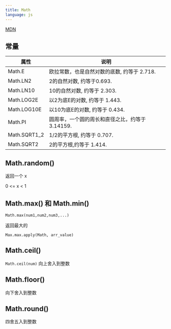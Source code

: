```yaml
---
title: Math
language: js
---
```


[MDN](https://developer.mozilla.org/zh-CN/docs/Web/JavaScript/Reference/Global_Objects/Math)

## 常量

| 属性         | 说明                                            |
|--------------|-------------------------------------------------|
| Math.E       | 欧拉常数，也是自然对数的底数, 约等于 2.718.     |
| Math.LN2     | 2的自然对数, 约等于0.693.                       |
| Math.LN10    | 10的自然对数, 约等于 2.303.                     |
| Math.LOG2E   | 以2为底E的对数, 约等于 1.443.                   |
| Math.LOG10E  | 以10为底E的对数, 约等于 0.434.                  |
| Math.PI      | 圆周率，一个圆的周长和直径之比，约等于 3.14159. |
| Math.SQRT1_2 | 1/2的平方根, 约等于 0.707.                      |
| Math.SQRT2   | 2的平方根,约等于 1.414.                         |

## Math.random()

返回一个 x

0 <= x < 1

## Math.max() 和 Math.min()

`Math.max(num1,num2,num3,...)`

返回最大的

`Max.max.apply(Math, arr_value)`

## Math.ceil()

`Math.ceil(num)` 向上舍入到整数

## Math.floor()

向下舍入到整数

## Math.round()

四舍五入到整数
